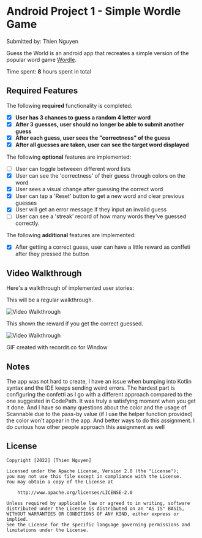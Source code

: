 # Android Project 1 - Simple Wordle Game

Submitted by: Thien Nguyen

Guess the World is an android app that recreates a simple version of the popular word game [Wordle](https://www.nytimes.com/games/wordle/index.html). 

Time spent: **8** hours spent in total

## Required Features

The following **required** functionality is completed:

- [x] **User has 3 chances to guess a random 4 letter word**
- [x] **After 3 guesses, user should no longer be able to submit another guess**
- [x] **After each guess, user sees the "correctness" of the guess**
- [x] **After all guesses are taken, user can see the target word displayed**

The following **optional** features are implemented:

- [ ] User can toggle betweeen different word lists
- [x] User can see the 'correctness' of their guess through colors on the word 
- [x] User sees a visual change after guessing the correct word
- [x] User can tap a 'Reset' button to get a new word and clear previous guesses
- [x] User will get an error message if they input an invalid guess
- [ ] User can see a 'streak' record of how many words they've guessed correctly.

The following **additional** features are implemented:

- [x] After getting a correct guess, user can have a little reward as conffeti after they pressed the button

## Video Walkthrough

Here's a walkthrough of implemented user stories:

This will be a regular walkthrough.

<img src='http://g.recordit.co/4yvdtqIBev.gif' title='Video Walkthrough' width='' alt='Video Walkthrough' />

This shown the reward if you get the correct guessed.

<img src='http://g.recordit.co/v0AhRfmuAG.gif' title='Video Walkthrough' width='' alt='Video Walkthrough' />

GIF created with recordit.co for Window

## Notes

The app was not hard to create, I have an issue when bumping into Kotlin syntax and the IDE keeps sending weird errors. The hardest part is configuring the confetti as I go with a different approach compared to the one suggested in CodePath. It was truly a satisfying moment when you get it done. And I have so many questions about the color and the usage of Scannable due to the pass-by value (if I use the helper function provided) the color won't appear in the app. And better ways to do this assignment. I do curious how other people approach this assignment as well

## License

    Copyright [2022] [Thien Nguyen]

    Licensed under the Apache License, Version 2.0 (the "License");
    you may not use this file except in compliance with the License.
    You may obtain a copy of the License at

        http://www.apache.org/licenses/LICENSE-2.0

    Unless required by applicable law or agreed to in writing, software
    distributed under the License is distributed on an "AS IS" BASIS,
    WITHOUT WARRANTIES OR CONDITIONS OF ANY KIND, either express or implied.
    See the License for the specific language governing permissions and
    limitations under the License.
